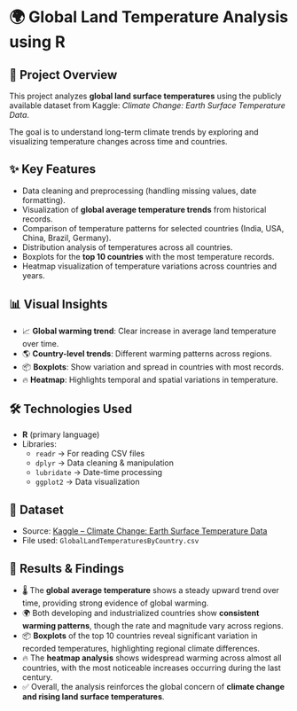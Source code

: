 # 🌍 Global Land Temperature Analysis using R  

## 📌 Project Overview  
This project analyzes **global land surface temperatures** using the publicly available dataset from Kaggle: *Climate Change: Earth Surface Temperature Data*.  

The goal is to understand long-term climate trends by exploring and visualizing temperature changes across time and countries.  

## ✨ Key Features  
- Data cleaning and preprocessing (handling missing values, date formatting).  
- Visualization of **global average temperature trends** from historical records.  
- Comparison of temperature patterns for selected countries (India, USA, China, Brazil, Germany).  
- Distribution analysis of temperatures across all countries.  
- Boxplots for the **top 10 countries** with the most temperature records.  
- Heatmap visualization of temperature variations across countries and years.  

## 📊 Visual Insights  
- 📈 **Global warming trend**: Clear increase in average land temperature over time.  
- 🌎 **Country-level trends**: Different warming patterns across regions.  
- 📦 **Boxplots**: Show variation and spread in countries with most records.  
- 🔥 **Heatmap**: Highlights temporal and spatial variations in temperature.  

## 🛠️ Technologies Used  
- **R** (primary language)  
- Libraries:  
  - `readr` → For reading CSV files  
  - `dplyr` → Data cleaning & manipulation  
  - `lubridate` → Date-time processing  
  - `ggplot2` → Data visualization  

## 📂 Dataset  
- Source: [Kaggle – Climate Change: Earth Surface Temperature Data](https://www.kaggle.com/datasets/berkeleyearth/climate-change-earth-surface-temperature-data)  
- File used: `GlobalLandTemperaturesByCountry.csv`  

## 📌 Results & Findings  

- 🌡️ The **global average temperature** shows a steady upward trend over time, providing strong evidence of global warming.  
- 🌍 Both developing and industrialized countries show **consistent warming patterns**, though the rate and magnitude vary across regions.  
- 📦 **Boxplots** of the top 10 countries reveal significant variation in recorded temperatures, highlighting regional climate differences.  
- 🔥 The **heatmap analysis** shows widespread warming across almost all countries, with the most noticeable increases occurring during the last century.  
- ✅ Overall, the analysis reinforces the global concern of **climate change and rising land surface temperatures**.  

